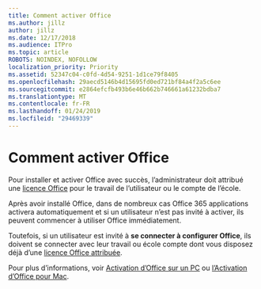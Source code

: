 ```yaml
---
title: Comment activer Office
ms.author: jillz
author: jillz
ms.date: 12/17/2018
ms.audience: ITPro
ms.topic: article
ROBOTS: NOINDEX, NOFOLLOW
localization_priority: Priority
ms.assetid: 52347c04-c0fd-4d54-9251-1d1ce79f8405
ms.openlocfilehash: 29aecd5146b4d15695fd0ed721bf84a4f2a5c6ee
ms.sourcegitcommit: e2864efcfb493b6e46b662b746661a61232bdba7
ms.translationtype: MT
ms.contentlocale: fr-FR
ms.lasthandoff: 01/24/2019
ms.locfileid: "29469339"
---
```

# <a name="how-to-activate-office"></a>Comment activer Office

Pour installer et activer Office avec succès, l’administrateur doit attribué une [licence Office](https://docs.microsoft.com/office365/admin/subscriptions-and-billing/assign-licenses-to-users) pour le travail de l’utilisateur ou le compte de l’école. 
  
Après avoir installé Office, dans de nombreux cas Office 365 applications activera automatiquement et si un utilisateur n’est pas invité à activer, ils peuvent commencer à utiliser Office immédiatement.
  
Toutefois, si un utilisateur est invité à **se connecter à configurer Office**, ils doivent se connecter avec leur travail ou école compte dont vous disposez déjà d’une [licence Office attribuée](https://support.office.com/article/f8ab5e25-bf3f-4a47-b264-174b1ee925fd.aspx).
  
Pour plus d’informations, voir [Activation d’Office sur un PC](https://support.office.com/article/5bd38f38-db92-448b-a982-ad170b1e187e.aspx) ou [l’Activation d’Office pour Mac](https://support.office.com/article/7f6646b1-bb14-422a-9ad4-a53410fcefb2.aspx).
  

